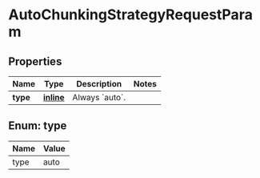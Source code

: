 
# AutoChunkingStrategyRequestParam

## Properties
| Name | Type | Description | Notes |
| ------------ | ------------- | ------------- | ------------- |
| **type** | [**inline**](#Type) | Always &#x60;auto&#x60;. |  |


<a id="Type"></a>
## Enum: type
| Name | Value |
| ---- | ----- |
| type | auto |



